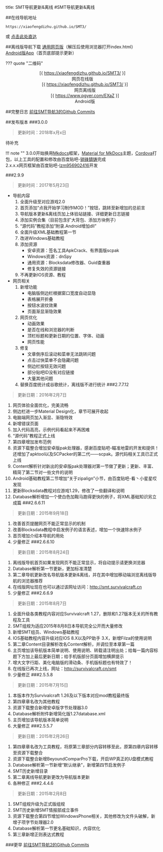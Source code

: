title: SMT导航更新&离线
#SMT导航更新&离线

##在线导航地址
```
https://xiaofengdizhu.github.io/SMT3/
```
或 [点击此处直达](https://xiaofengdizhu.github.io/SMT3/)

##离线版导航下载
<a href="https://github.com/XiaofengdiZhu/SMT3/archive/gh-pages.zip" download>通用网页版</a>（解压后使用浏览器打开index.html）  
<a href="https://www.pgyer.com/EXaZ" target="_blank">Android版App</a>（首页底部提示更新）

??? quote "二维码"
    <center><div>
        <div class="inlineBlock"><div>[{ https://xiaofengdizhu.github.io/SMT3/ }]</div>网页在线版</div>
        <div class="inlineBlock" style="margin-left:1rem;"><div>[{ https://xiaofengdizhu.github.io/SMT3/ }]</div>网页离线版</div>
        <div class="inlineBlock" style="margin-left:1rem;"><div>[{ https://www.pgyer.com/EXaZ }]</div>Android版</div>
        </div></center>
    <!--Generated by https://github.com/XiaofengdiZhu/python-markdown-qrcode-->

##完整日志
<a href="https://github.com/XiaofengdiZhu/SMT3/commits/master" target="_blank">前往SMT导航3的Github Commits</a>

##发布版本
###3.0.0
>更新时间：2018年x月x日

待补充

!!! note ""
    3.0.0开始换用<a href="http://www.mkdocs.org/" target="_blank">Mkdocs</a>框架，<a href="https://squidfunk.github.io/mkdocs-material/" target="_blank">Material for MkDocs</a>主题，<a href="http://cordova.apache.org/" target="_blank">Cordova</a>打包，以上工具的配置和修改由百度贴吧-<a href="http://tieba.baidu.com/home/main/?un=销锋镝铸" target="_blank">销锋镝铸</a>完成  
    2.x.x.x网页框架由百度贴吧-<a href="http://tieba.baidu.com/home/main/?un=lzm956902416&ie=utf-8" target="_blank">lzm956902416</a>开发

###2.9.9
>更新时间：2017年5月23日

* 导航内容
    1. 全面升级至对应游戏2.0
    2. 首页添加“点我开始学习制作MOD！”按钮，跳转至新增加的总前言
    3. 导航版本更新&离线页加上体验站链接、详细更新日志链接
    4. 添加实例合集（目前包含扩大背包、添加方块例子）
    5. “源代码”教程添加“附录.Android增加dll”
    6. 全面升级XML基础教程第一节
    7. 改进Windows基础教程
    8. 添加资源
        * 安卓资源：签名工具ApkCrack、有界面版scpak
        * Windows资源：dnSpy
        * 通用资源：Blocksdata修改器、Guid查重器
        * 修复失效的资源链接
    9. 不再更新IOS资源、教程
* 网页相关
    1. 新增功能
        * 电脑版侧边栏根据窗口宽度自动显隐
        * 表格展开折叠
        * 按钮水波纹效果
        * 页面渐显渐隐效果
    2. 网页优化
        * 动画效果
        * 是否在线和浏览器的判断
        * 顶栏标题和更新日期的位置、字体、动画
        * 网页性能
    3. 修复
        * 文章倒序后滚动和菜单无法跳转问题
        * 点击过快菜单不会隐藏问题
        * 侧边栏按钮无效问题
        * 部分贴吧ID没有对应链接
        * 大量其他问题
    4. 替换百度统计成谷歌统计，离线版不进行统计
###2.7.7.12
>更新日期：2016年2月7日

1. 网页体验全面优化，完美流畅
2. 侧边栏进一步Material Design化，章节可展开收起
3. 电脑端网页加入渐显、渐隐特效
4. 新增错误页面
5. 加入代码高亮，示例代码看起来不再困难
6. “源代码”教程正式上线
7. 第四章增加发布范例
8. 资源下载整合增加安卓版pak处理器，感谢百度贴吧-瞄准地雷的开发和提供！还增加了apktool以及SCPacker的第二代——scpak。源代码相关工具已正式上线
9. Content解析针对新出的安卓版pak处理器对第一节做了更新；更新、丰富、精简了第二节对一些文件的说明
10. Android基础教程第二节增加“关于zipalign”小节，由百度贴吧-看丶小星星哎 发现
11. 更新Blocksdata教程对应游戏1.29，修改了一些翻译和说明
12. Database解析增加一个使白色加鞍马跑得更快的例子，将XML基础知识另立成篇
###2.6.6.11
>更新日期：2015年9月18日

1. 改善首页提醒网页不能正常显示的机制
2. 改善Blocksdata教程中启发例子的语言表述，增加一个快速除水例子
3. 首页增加介绍本导航的用处
4. 少量修正
###2.6.6.10
>更新日期：2015年8月24日

1. 离线版导航首页如果发现网页不能正常显示，将自动提示请更换浏览器
2. Database解析第一节更新，更加标准清楚
3. 第二章导航更新改名导航版本更新&离线，并在其中增加移动端浏览离线版导航的浏览器推荐
4. 在线版网址现在也可以通过该网址访问：<a href="http://smt.survivalcraft.cn" target="_blank">http://smt.survivalcraft.cn</a>
5. 少量修正
###2.6.6.9
>更新日期：2015年8月7日

1. 全面升级各类教程内容对应Survivalcraft 1.27，删除和1.27版本无关的所有教程及工具
2. SMT组规为适应2015年8月8日本导航完全公开而大量修改
3. 新增SMT组员、Windows基础教程
4. IOS基础教程内容升级对应IOS 8.X以及PP助手 3.X，新增Filza的使用说明
5. 第二章Content目录解析改名Content解析，并调位至本章第一篇
6. 主页增加该导航版本简单说明、使用说明、转载请注明出处；给每一篇内容标题下方加上最后更新日期；给手机版部分页面增加横屏提示
7. 增大文字行距、美化电脑版的滑动条、手机版标题也有特效了！
8. 在线版已再次上线，网址：<a href="http://survivalcraft.cn/smt" target="_blank">http://survivalcraft.cn/smt</a>
9. 少量修正
###2.5.5.8
>更新日期：2015年7月15日

1. 本版本作为Survivalcraft 1.26及以下版本对应mod教程最终版
2. 第四章章名改为其他教程
3. 资源下载整合新增安卓版字节处理器3.0
4. Database解析附件新增简化版1.27database.xml
5. 主页增加该导航版本简单说明
6. 大量修正
###2.5.5.7
>更新日期：2015年2月26日

1. 第四章章名改为工具教程，将原第三章部分内容转移至此，原第四章内容转移至资源下载整合
2. 资源下载整合新增BeyoundComparPro下载，开启WP真正的U盘模式教程
3. Database解析第一节新增“默认继承”，新增第四节启发例子
4. SMT历史新增目录
5. 第二章离线导航更新更改为导航版本更新
6. 各种修正
###2.4.4.6
>更新日期：2015年2月8日

1. SMT组规升级为正式版组规
2. SMT历史新增SMT情报部成立事件
3. 资源下载整合第四节增加WindowsPhone相关，其他修改为文件头破解，新增子项字节处理器2.0
4. Database解析第一节更名基础知识，内容优化
5. 第三章新增正则表达式教程

###更早
<a href="https://github.com/lzm956902416/SMT/commits/master" target="_blank">前往SMT导航2的Github Commits</a>
